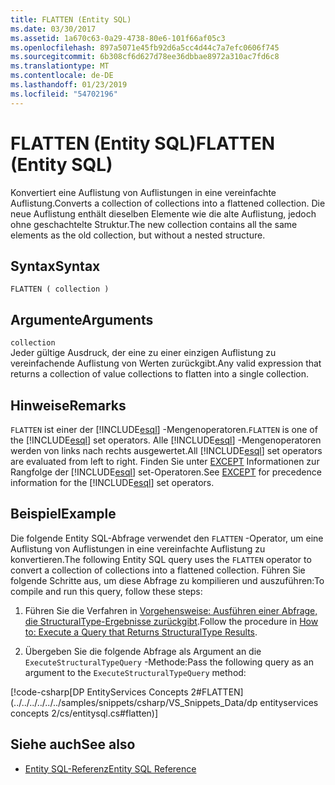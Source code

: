 ```yaml
---
title: FLATTEN (Entity SQL)
ms.date: 03/30/2017
ms.assetid: 1a670c63-0a29-4738-80e6-101f66af05c3
ms.openlocfilehash: 897a5071e45fb92d6a5cc4d44c7a7efc0606f745
ms.sourcegitcommit: 6b308cf6d627d78ee36dbbae8972a310ac7fd6c8
ms.translationtype: MT
ms.contentlocale: de-DE
ms.lasthandoff: 01/23/2019
ms.locfileid: "54702196"
---
```

# <a name="flatten-entity-sql"></a><span data-ttu-id="94026-102">FLATTEN (Entity SQL)</span><span class="sxs-lookup"><span data-stu-id="94026-102">FLATTEN (Entity SQL)</span></span>
<span data-ttu-id="94026-103">Konvertiert eine Auflistung von Auflistungen in eine vereinfachte Auflistung.</span><span class="sxs-lookup"><span data-stu-id="94026-103">Converts a collection of collections into a flattened collection.</span></span> <span data-ttu-id="94026-104">Die neue Auflistung enthält dieselben Elemente wie die alte Auflistung, jedoch ohne geschachtelte Struktur.</span><span class="sxs-lookup"><span data-stu-id="94026-104">The new collection contains all the same elements as the old collection, but without a nested structure.</span></span>  
  
## <a name="syntax"></a><span data-ttu-id="94026-105">Syntax</span><span class="sxs-lookup"><span data-stu-id="94026-105">Syntax</span></span>  
  
```  
FLATTEN ( collection )  
```  
  
## <a name="arguments"></a><span data-ttu-id="94026-106">Argumente</span><span class="sxs-lookup"><span data-stu-id="94026-106">Arguments</span></span>  
 `collection`  
 <span data-ttu-id="94026-107">Jeder gültige Ausdruck, der eine zu einer einzigen Auflistung zu vereinfachende Auflistung von Werten zurückgibt.</span><span class="sxs-lookup"><span data-stu-id="94026-107">Any valid expression that returns a collection of value collections to flatten into a single collection.</span></span>  
  
## <a name="remarks"></a><span data-ttu-id="94026-108">Hinweise</span><span class="sxs-lookup"><span data-stu-id="94026-108">Remarks</span></span>  
 <span data-ttu-id="94026-109">`FLATTEN` ist einer der [!INCLUDE[esql](../../../../../../includes/esql-md.md)] -Mengenoperatoren.</span><span class="sxs-lookup"><span data-stu-id="94026-109">`FLATTEN` is one of the [!INCLUDE[esql](../../../../../../includes/esql-md.md)] set operators.</span></span> <span data-ttu-id="94026-110">Alle [!INCLUDE[esql](../../../../../../includes/esql-md.md)] -Mengenoperatoren werden von links nach rechts ausgewertet.</span><span class="sxs-lookup"><span data-stu-id="94026-110">All [!INCLUDE[esql](../../../../../../includes/esql-md.md)] set operators are evaluated from left to right.</span></span> <span data-ttu-id="94026-111">Finden Sie unter [EXCEPT](../../../../../../docs/framework/data/adonet/ef/language-reference/except-entity-sql.md) Informationen zur Rangfolge der [!INCLUDE[esql](../../../../../../includes/esql-md.md)] set-Operatoren.</span><span class="sxs-lookup"><span data-stu-id="94026-111">See [EXCEPT](../../../../../../docs/framework/data/adonet/ef/language-reference/except-entity-sql.md) for precedence information for the [!INCLUDE[esql](../../../../../../includes/esql-md.md)] set operators.</span></span>  
  
## <a name="example"></a><span data-ttu-id="94026-112">Beispiel</span><span class="sxs-lookup"><span data-stu-id="94026-112">Example</span></span>  
 <span data-ttu-id="94026-113">Die folgende Entity SQL-Abfrage verwendet den `FLATTEN` -Operator, um eine Auflistung von Auflistungen in eine vereinfachte Auflistung zu konvertieren.</span><span class="sxs-lookup"><span data-stu-id="94026-113">The following Entity SQL query uses the `FLATTEN` operator to convert a collection of collections into a flattened collection.</span></span> <span data-ttu-id="94026-114">Führen Sie folgende Schritte aus, um diese Abfrage zu kompilieren und auszuführen:</span><span class="sxs-lookup"><span data-stu-id="94026-114">To compile and run this query, follow these steps:</span></span>  
  
1.  <span data-ttu-id="94026-115">Führen Sie die Verfahren in [Vorgehensweise: Ausführen einer Abfrage, die StructuralType-Ergebnisse zurückgibt](../../../../../../docs/framework/data/adonet/ef/how-to-execute-a-query-that-returns-structuraltype-results.md).</span><span class="sxs-lookup"><span data-stu-id="94026-115">Follow the procedure in [How to: Execute a Query that Returns StructuralType Results](../../../../../../docs/framework/data/adonet/ef/how-to-execute-a-query-that-returns-structuraltype-results.md).</span></span>  
  
2.  <span data-ttu-id="94026-116">Übergeben Sie die folgende Abfrage als Argument an die `ExecuteStructuralTypeQuery` -Methode:</span><span class="sxs-lookup"><span data-stu-id="94026-116">Pass the following query as an argument to the `ExecuteStructuralTypeQuery` method:</span></span>  
  
 [!code-csharp[DP EntityServices Concepts 2#FLATTEN](../../../../../../samples/snippets/csharp/VS_Snippets_Data/dp entityservices concepts 2/cs/entitysql.cs#flatten)]  
  
## <a name="see-also"></a><span data-ttu-id="94026-117">Siehe auch</span><span class="sxs-lookup"><span data-stu-id="94026-117">See also</span></span>
- [<span data-ttu-id="94026-118">Entity SQL-Referenz</span><span class="sxs-lookup"><span data-stu-id="94026-118">Entity SQL Reference</span></span>](../../../../../../docs/framework/data/adonet/ef/language-reference/entity-sql-reference.md)
